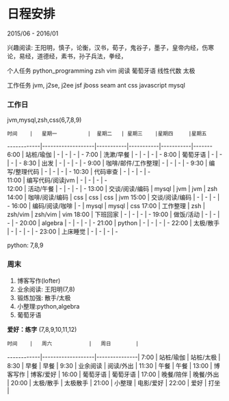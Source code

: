 日程安排
========
2015/06 - 2016/01

兴趣阅读: 王阳明，慎子，论衡，汉书，荀子，鬼谷子，墨子，皇帝内经，伤寒论，易经，道德经，素书，孙子兵法，拳经，

个人任务
    python_programming zsh vim 阅读 葡萄牙语 线性代数 太极

工作任务
    jvm, j2se, j2ee jsf jboss seam ant css javascript mysql

### 工作日 ###
jvm,mysql,zsh,css(6,7,8,9)

    时间    |   星期一          |  星期二   | 星期三    |星期四     |星期五
------------|-------------------|-----------|-----------|-----------|-------
    6:00    | 站桩/瑜伽         |   -       |   -       |   -       |   -
    7:00    | 洗漱/早餐         |   -       |   -       |   -       |   -
    8:00    | 葡萄牙语          |   -       |   -       |   -       |   -
    8:30    | 出发              |   -       |   -       |   -       |   -
    9:00    | 咖啡/邮件/工作整理|   -       |   -       |   -       |   -
    9:30    | 编写/整理代码     |   -       |   -       |   -       |   -
    10:30   | 代码审查          |   -       |   -       |   -       |   -  
    11:00   | 编写代码/阅读jvm  |   -       |   -       |   -       |   -   
    12:00   | 活动/午餐         |   -       |   -       |   -       |   -
    13:00   | 交谈/阅读/编码    |   mysql   |   jvm     |   jvm     |   zsh
    14:00   | 咖啡/阅读/编码    |   css     |   css     |   css     |   jvm
    15:00   | 交谈/阅读/编码    |   -       |   -       |   -       |   -
    16:00   | 编码/阅读/咖啡    |   -       |   mysql   |   mysql   |   css
    17:00   | 工作整理          |   zsh     |   zsh/vim |   zsh/vim |   vim
    18:00   | 下班回家          |   -       |   -       |   -       |   -
    19:00   | 做饭/活动         |   -       |   -       |   -       |   -
    20:00   | algebra           |   -       |   -       |   -       |   -
    21:00   | python            |   -       |   -       |   -       |   -
    22:00   | 太极/散手         |   -       |   -       |   -       |   -
    23:00   | 上床睡觉          |   -       |   -       |   -       |   -

python: 7,8,9


### 周末 ###
1. 博客写作(lofter) 
2. 业余阅读: 王阳明(7,8)
3. 锻炼加强: 散手/太极
4. 小整理:python,algebra 
5. 葡萄牙语 

**爱好：练字** (7,8,9,10,11,12)

    时间    |   周六            |   周日        |
------------|-------------------|---------------|
    7:00    |   站桩/瑜伽       |   站桩/太极   | 
    8:30    |   早餐            |   早餐        |
    9:30    |   业余阅读        |   阅读/外出   |
    11:30   |   午餐            |   午餐        |
    13:00   |   博客写作        |   博客/爱好   |
    16:00   |   葡萄牙语        |   葡萄牙语    |
    17:00   |   晚餐/陪伴       |   晚餐/外出   |
    20:00   |   太极/散手       |   太极散手    |
    21:00   |   小整理          |   电影/爱好   |
    22:00   |   爱好            |   打坐        |



